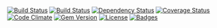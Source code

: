[![Build Status](https://smoke.snap-ci.com/ketan/ant_jetty_minimal/branch/master/build_image)](https://smoke.snap-ci.com/ketan/ant_jetty_minimal/branch/master)
[![Build Status](http://img.shields.io/travis/doge/wow.svg)](https://travis-ci.org/doge/wow)
[![Dependency Status](http://img.shields.io/gemnasium/doge/wow.svg)](https://gemnasium.com/doge/wow)
[![Coverage Status](http://img.shields.io/coveralls/doge/wow.svg)](https://coveralls.io/r/doge/wow)
[![Code Climate](http://img.shields.io/codeclimate/github/doge/wow.svg)](https://codeclimate.com/github/doge/wow)
[![Gem Version](http://img.shields.io/gem/v/suchgem.svg)](https://rubygems.org/gems/suchgem)
[![License](http://img.shields.io/:license-mit-blue.svg)](http://doge.mit-license.org)
[![Badges](http://img.shields.io/:badges-7/7-ff6799.svg)](https://github.com/badges/badgerbadgerbadger)


